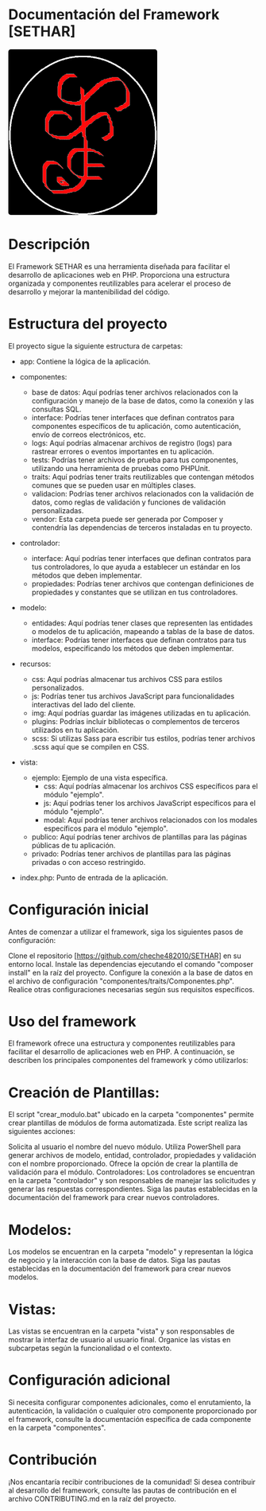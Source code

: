 # Documentación del Framework [SETHAR]
<img src="recursos/img/web/x.png" alt="Texto alternativo" style="width: 300px; height: auto; border-radius: 5px;">

# Descripción
El Framework SETHAR es una herramienta diseñada para facilitar el desarrollo de aplicaciones web en PHP. Proporciona una estructura organizada y componentes reutilizables para acelerar el proceso de desarrollo y mejorar la mantenibilidad del código.

# Estructura del proyecto
El proyecto sigue la siguiente estructura de carpetas:

- app: Contiene la lógica de la aplicación.

- componentes:
  - base de datos: Aquí podrías tener archivos relacionados con la configuración y manejo de la base de datos, como la conexión y las consultas SQL.
  - interface: Podrías tener interfaces que definan contratos para componentes específicos de tu aplicación, como autenticación, envío de correos electrónicos, etc.
  - logs: Aquí podrías almacenar archivos de registro (logs) para rastrear errores o eventos importantes en tu aplicación.
  - tests: Podrías tener archivos de prueba para tus componentes, utilizando una herramienta de pruebas como PHPUnit.
  - traits: Aquí podrías tener traits reutilizables que contengan métodos comunes que se pueden usar en múltiples clases.
  - validacion: Podrías tener archivos relacionados con la validación de datos, como reglas de validación y funciones de validación personalizadas.
  - vendor: Esta carpeta puede ser generada por Composer y contendría las dependencias de terceros instaladas en tu proyecto.

- controlador:
  - interface: Aquí podrías tener interfaces que definan contratos para tus controladores, lo que ayuda a establecer un estándar en los métodos que deben implementar.
  - propiedades: Podrías tener archivos que contengan definiciones de propiedades y constantes que se utilizan en tus controladores.

- modelo:
  - entidades: Aquí podrías tener clases que representen las entidades o modelos de tu aplicación, mapeando a tablas de la base de datos.
  - interface: Podrías tener interfaces que definan contratos para tus modelos, especificando los métodos que deben implementar.

- recursos:
  - css: Aquí podrías almacenar tus archivos CSS para estilos personalizados.
  - js: Podrías tener tus archivos JavaScript para funcionalidades interactivas del lado del cliente.
  - img: Aquí podrías guardar las imágenes utilizadas en tu aplicación.
  - plugins: Podrías incluir bibliotecas o complementos de terceros utilizados en tu aplicación.
  - scss: Si utilizas Sass para escribir tus estilos, podrías tener archivos .scss aquí que se compilen en CSS.

- vista:
  - ejemplo: Ejemplo de una vista específica.
    - css: Aquí podrías almacenar los archivos CSS específicos para el módulo "ejemplo".
    - js: Aquí podrías tener los archivos JavaScript específicos para el módulo "ejemplo".
    - modal: Aquí podrías tener archivos relacionados con los modales específicos para el módulo "ejemplo".
  - publico: Aquí podrías tener archivos de plantillas para las páginas públicas de tu aplicación.
  - privado: Podrías tener archivos de plantillas para las páginas privadas o con acceso restringido.

- index.php: Punto de entrada de la aplicación.


# Configuración inicial
Antes de comenzar a utilizar el framework, siga los siguientes pasos de configuración:

Clone el repositorio [https://github.com/cheche482010/SETHAR] en su entorno local.
Instale las dependencias ejecutando el comando "composer install" en la raíz del proyecto.
Configure la conexión a la base de datos en el archivo de configuración "componentes/traits/Componentes.php".
Realice otras configuraciones necesarias según sus requisitos específicos.

# Uso del framework
El framework ofrece una estructura y componentes reutilizables para facilitar el desarrollo de aplicaciones web en PHP. A continuación, se describen los principales componentes del framework y cómo utilizarlos:

# Creación de Plantillas:
El script "crear_modulo.bat" ubicado en la carpeta "componentes" permite crear plantillas de módulos de forma automatizada. Este script realiza las siguientes acciones:

Solicita al usuario el nombre del nuevo módulo.
Utiliza PowerShell para generar archivos de modelo, entidad, controlador, propiedades y validación con el nombre proporcionado.
Ofrece la opción de crear la plantilla de validación para el módulo.
Controladores:
Los controladores se encuentran en la carpeta "controlador" y son responsables de manejar las solicitudes y generar las respuestas correspondientes. Siga las pautas establecidas en la documentación del framework para crear nuevos controladores.

# Modelos:
Los modelos se encuentran en la carpeta "modelo" y representan la lógica de negocio y la interacción con la base de datos. Siga las pautas establecidas en la documentación del framework para crear nuevos modelos.

# Vistas:
Las vistas se encuentran en la carpeta "vista" y son responsables de mostrar la interfaz de usuario al usuario final. Organice las vistas en subcarpetas según la funcionalidad o el contexto.

# Configuración adicional
Si necesita configurar componentes adicionales, como el enrutamiento, la autenticación, la validación o cualquier otro componente proporcionado por el framework, consulte la documentación específica de cada componente en la carpeta "componentes".

# Contribución
¡Nos encantaría recibir contribuciones de la comunidad! Si desea contribuir al desarrollo del framework, consulte las pautas de contribución en el archivo CONTRIBUTING.md en la raíz del proyecto.
